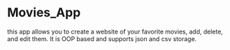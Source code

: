 # Movies_App
this app allows you to create a website of your favorite movies, add, delete, and edit them. It is OOP based and supports json and csv storage.
